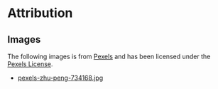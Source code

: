 # Attribution

## Images

The following images is from [Pexels](https://pexels.com) and has been licensed under the [Pexels License](https://www.pexels.com/photo-license/).

* [pexels-zhu-peng-734168.jpg](https://www.pexels.com/photo/woman-stands-behind-green-concrete-wall-734168/)
